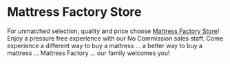 # Mattress Factory Store
For unmatched selection, quality and price choose [Mattress Factory Store](https://supportactive.co.za/)! Enjoy a pressure free experience with our No Commission sales staff. Come experience a different way to buy a mattress ... a better way to buy a mattress ... Mattress Factory ... our family welcomes you!
